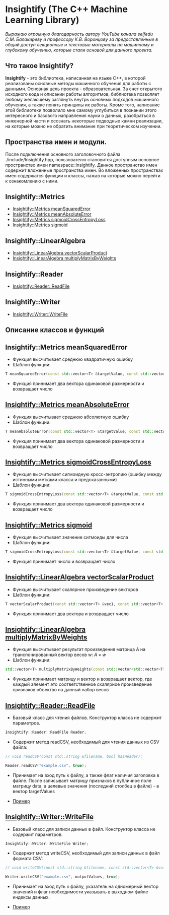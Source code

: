 # Insightify (The C++ Machine Learning Library)


*Выражаю огромную благодарность автору YouTube канала selfedu С.М. Балакиреву и профессору К.В. Воронцову за предоставленные в общий доступ лекционные и текстовые материалы по машинному и глубокому обучению, которые стали основой для данного проекта.*


## Что такое Insightify? 


**Insightify** - это библиотека, написанная на языке C++, в которой реализованы основные методы машинного обучения для работы с данными. Основная цель проекта - образовательная. За счет открытого исходного кода и описании работы алгоритмов, библиотека позволяет любому желающему заглянуть внутрь основных подходов машинного обучения, а также понять принципы их работы. Кроме того, написание этой библиотеки позволило мне самому углубиться в познании этого интересного и базового направления науки о данных, разобраться в инженерной части и осознать некоторые подводные камни реализации, на которые можно не обратить внимание при теоретическом изучении. 


## Пространства имен и модули.


После подключения основного заголовочного файла ./include/Insightify.hpp, пользователю становится доступным основное пространство имен namespace::Insightify. Данное пространство имен содержит вложенные пространства имен. Во вложенных пространствах имен содержатся функции и классы, нажав на которые можно перейти к ознакомлению с ними.


## Insightify::Metrics


- [Insightify::Metrics meanSquaredError](#meanSquaredError)
- [Insightify::Metrics meanAbsoluteError](#Insightify::Metrics-meanAbsoluteError)
- [Insightify::Metrics sigmoidCrossEntropyLoss](Insightify::Metrics-sigmoidCrossEntropyLoss)
- [Insightify::Metrics sigmoid](#Insightify::Metrics-sigmoid)


## Insightify::LinearAlgebra


- [Insightify::LinearAlgebra vectorScalarProduct](#Insightify::LinearAlgebra-vectorScalarProduct)
- [Insightify::LinearAlgebra multiplyMatrixByWeights](#Insightify::LinearAlgebra-multiplyMatrixByWeights)


## Insightify::Reader


- [Insightify::Reader::ReadFile](#insightify::reader::readfile)


## Insightify::Writer


- [Insightify::Writer::WriteFile](#insightify::writer::writefile)


## Описание классов и функций


## Insightify::Metrics meanSquaredError[](#meanSquaredError)  

- Функция высчитывает среднюю квадратичную ошибку
- Шаблон функции:

```cpp
T meanSquaredError(const std::vector<T> &targetValue, const std::vector<T> &receivedValue);
```

- Функция принимает два вектора одинаковой размерности и возвращает число


 ## [Insightify::Metrics meanAbsoluteError](#Insightify::Metrics-meanAbsoluteError)

- Функция высчитывает среднюю абсолютную ошибку
- Шаблон функции:

```cpp
T meanAbsoluteError(const std::vector<T> &targetValue, const std::vector<T> &receivedValue);
```

- Функция принимает два вектора одинаковой размерности и возвращает число


## [Insightify::Metrics sigmoidCrossEntropyLoss](#Insightify::Metrics-sigmoidCrossEntropyLoss) 

- Функция высчитывает сигмоидную кросс-энтропию (ошибку между истинными метками класса и предсказанными)
- Шаблон функции:

```cpp
T sigmoidCrossEntropyLoss(const std::vector<T> &targetValue, const std::vector<T> &receivedValue);
```

- Функция принимает два вектора одинаковой размерности и возвращает число


## [Insightify::Metrics sigmoid](#Insightify::Metrics-sigmoid) 

- Функция высчитывает значение сигмоиды для числа
- Шаблон функции:

```cpp
T sigmoidCrossEntropyLoss(const std::vector<T> &targetValue, const std::vector<T> &receivedValue);
```

- Функция принимает число и возвращает число


## [Insightify::LinearAlgebra vectorScalarProduct](#Insightify::LinearAlgebra-vectorScalarProduct)

- Функция высчитывает скалярное произведение векторов
- Шаблон функции:

```cpp
T vectorScalarProduct(const std::vector<T> &vec1, const std::vector<T> &vec2);
```

- Функция принимает два вектора и возвращает число


## [Insightify::LinearAlgebra multiplyMatrixByWeights](#Insightify::LinearAlgebra-multiplyMatrixByWeights) 

- Функция высчитывает результат произведения матрица A на транспонированный вектор весов w: $A \times w$
- Шаблон функции:

```cpp
std::vector<T> multiplyMatrixByWeights(const std::vector<std::vector<T>> &matrixOfObjects, const std::vector<T> &weights);
```

- Функция принимает матрицу и вектор и возвращает вектор, где каждый элемент это соответственное скалярное произведение признаков объектво на данный набор весов 


## [Insightify::Reader::ReadFile](#insightify::reader::readfile) 

- Базовый класс для чтения файлов. Конструктор класса не содержит параметров.

```cpp
Insightify::Reader::ReadFile Reader;
```

- Содержит метод readCSV, необходимый для чтения данных из CSV файла:

```cpp
// void readCSV(const std::string &filename, bool hasHeader);

Reader.readCSV("example.csv", true);
```

- Принимает на вход путь к файлу, а также флаг наличия заголовка в файле. После записывает матрицу признаков в публичное поле матрицу data, а целевые значения (последний столбец в файле) - в вектор targetValues

- [Пример](tests/test_Reader)

## [Insightify::Writer::WriteFile](#insightify::writer::writefile)

- Базовый класс для записи данных в файл. Конструктор класса не содержит параметров.

```cpp
Insightify::Writer::WriteFile Writer;
```

- Содержит метод writeCSV, необходимый для записи данных в файл формата CSV:

```cpp
// void writeCSV(const std::string &filename, const std::vector<T> &values, bool hasIdx);

Writer.writeCSV("example.csv", outputValues, true);
```

- Принимает на вход путь к файлу, указатель на одномерный вектор значений и флаг необходимости указывать в выходном файле индексы данных. 

- [Пример](tests/test_Writer)